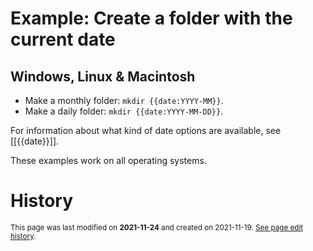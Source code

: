 # Example: Create a folder with the current date

## Windows, Linux & Macintosh
 - Make a monthly folder: `mkdir {{date:YYYY-MM}}`.
 - Make a daily folder: `mkdir {{date:YYYY-MM-DD}}`.

For information about what kind of date options are available, see [[{{date}}]].

These examples work on all operating systems.

# History
<small>This page was last modified on <strong>2021-11-24</strong> and created on 2021-11-19. <a href="https://github.com/Taitava/obsidian-shellcommands-documentation/commits/main/./Example%20shell%20commands/Create%20a%20folder%20with%20the%20current%20date.md">See page edit history</a>.</small>

